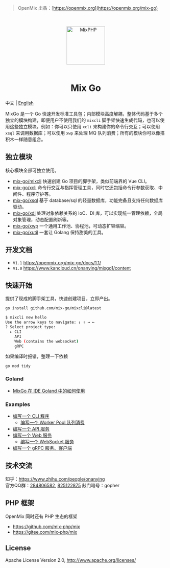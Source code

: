 > OpenMix 出品：[https://openmix.org](https://openmix.org/mix-go)

<p align="center">
    <br>
    <br>
    <img src="https://openmix.org/static/image/logo_go.png" width="120" alt="MixPHP">
    <br>
    <br>
</p>

<h1 align="center">Mix Go</h1>

中文 | [English](README.md)

MixGo 是一个 Go 快速开发标准工具包；内部模块高度解耦，整体代码基于多个独立的模块构建，即便用户不使用我们的 `mixcli` 脚手架快速生成代码，也可以使用这些独立模块。例如：你可以只使用 `xcli` 来构建你的命令行交互；可以使用 `xsql` 来调用数据库；可以使用 `xwp` 来处理 MQ 队列消费；所有的模块你可以像搭积木一样随意组合。

## 独立模块

核心模块全部可独立使用。

- [mix-go/mixcli](src/mixcli) 快速创建 Go 项目的脚手架，类似前端界的 Vue CLI。
- [mix-go/xcli](src/xcli) 命令行交互与指挥管理工具，同时它还包括命令行参数获取、中间件、程序守护等。
- [mix-go/xsql](src/xsql) 基于 database/sql 的轻量数据库，功能完备且支持任何数据库驱动。
- [mix-go/xdi](src/xdi) 处理对象依赖关系的 IoC、DI 库，可以实现统一管理依赖，全局对象管理，动态配置刷新等。
- [mix-go/xwp](src/xwp) 一个通用工作池、协程池，可动态扩容缩容。
- [mix-go/xutil](src/xutil) 一套让 Golang 保持甜美的工具。

## 开发文档

- `V1.1` https://openmix.org/mix-go/docs/1.1/
- `V1.0` https://www.kancloud.cn/onanying/mixgo1/content

## 快速开始

提供了现成的脚手架工具，快速创建项目，立即产出。

```bash
go install github.com/mix-go/mixcli@latest
```

```bash
$ mixcli new hello
Use the arrow keys to navigate: ↓ ↑ → ← 
? Select project type:
  ▸ CLI
    API
    Web (contains the websocket)
    gRPC
```

如果编译时报错，整理一下依赖

~~~
go mod tidy
~~~

### Goland

- [MixGo 在 IDE Goland 中的如何使用](https://zhuanlan.zhihu.com/p/391857663)

### Examples

- [编写一个 CLI 程序](examples/cli-skeleton#readme)
    - [编写一个 Worker Pool 队列消费](examples/cli-skeleton#%E7%BC%96%E5%86%99%E4%B8%80%E4%B8%AA-worker-pool-%E9%98%9F%E5%88%97%E6%B6%88%E8%B4%B9)
- [编写一个 API 服务](examples/api-skeleton#readme)
- [编写一个 Web 服务](examples/web-skeleton#readme)
    - [编写一个 WebSocket 服务](examples/web-skeleton#%E7%BC%96%E5%86%99%E4%B8%80%E4%B8%AA-WebSocket-%E6%9C%8D%E5%8A%A1)
- [编写一个 gRPC 服务、客户端](examples/grpc-skeleton#readme)

## 技术交流

知乎：https://www.zhihu.com/people/onanying    
官方QQ群：[284806582](https://shang.qq.com/wpa/qunwpa?idkey=b3a8618d3977cda4fed2363a666b081a31d89e3d31ab164497f53b72cf49968a), [825122875](http://shang.qq.com/wpa/qunwpa?idkey=d2908b0c7095fc7ec63a2391fa4b39a8c5cb16952f6cfc3f2ce4c9726edeaf20) 敲门暗号：gopher

## PHP 框架

OpenMix 同时还有 PHP 生态的框架

- https://github.com/mix-php/mix
- https://gitee.com/mix-php/mix

## License

Apache License Version 2.0, http://www.apache.org/licenses/

